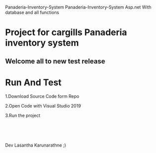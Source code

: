  Panaderia-Inventory-System
Panaderia-Inventory-System Asp.net With database and all functions


# Project for cargills Panaderia inventory system

<h2>Welcome all to new test release</h2>

# Run And Test 

1.Download Source Code form Repo

2.Open Code with Visual Studio 2019

3.Run the project 



<Br/>
<Br/>
<Br/>

Dev Lasantha Karunarathne ;)


